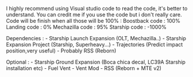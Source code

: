 I highly recommend using Visual studio code to read the code, it's better to understand.
You can credit me if you use the code but i don't really care.
Code will be finish when all those will be 100% :
Boostback code : 100%
Landing code : 0%
Mechazilla code : 95%
Starship code : -1000%


Dependencies : - Starship Launch Expansion (OLT, Mechazilla..)
               - Starship Expansion Project (Starship, Superheavy...)
               - Trajectories (Predict impact position,very useful)
               - Probably RSS (Reborn)


Optional : - Starship Ground Expansion (Boca chica decal, LC39A Starship installation etc)
           - Fuel Vent
           - Vent Mod 
           - RSS (Reborn + MTE v2)
